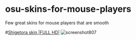 # osu-skins-for-mouse-players
Few great skins for mouse players that are smooth

#[Shigetora skin |FULL HD|](https://puu.sh/wGgAa/8960229041.osk)
![screenshot807](https://user-images.githubusercontent.com/30010715/28027558-c380f0c4-6599-11e7-8ffe-b5ce6bae7d50.jpg)
